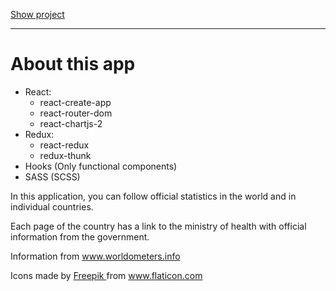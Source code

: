 <a href="https://covid-19-vc.firebaseapp.com/" target="_blank" rel="noopener noreferrer">Show project</a>

<hr>

<h1>About this app</h1>

<ul>
  <li> React:
    <ul>
      <li>react-create-app</li>
      <li>react-router-dom</li>
      <li>react-chartjs-2</li>
    </ul>
  </li>
  <li> Redux:
    <ul>
      <li>react-redux</li>
      <li>redux-thunk</li>
    </ul>
  </li>
  <li>Hooks (Only functional components)</li>
  <li>SASS (SCSS)</li>
</ul>

<p>In this application, you can follow official statistics in the world and in individual countries.</p>
<p>Each page of the country has a link to the ministry of health with official information from the government.</p>

<p>Information from 
  <a href="https://www.worldometers.info/"
    target="_blank"
    rel="noopener noreferrer"
    > www.worldometers.info</a>
</p>
<p>Icons made by 
  <a href="https://www.flaticon.com/authors/freepik" 
    title="Freepik"
    target="_blank"
    rel="noopener noreferrer"
    > Freepik </a> 
  from  
  <a href="https://www.flaticon.com/" 
    title="Flaticon"
    target="_blank"
    rel="noopener noreferrer"
    > www.flaticon.com </a>
</p>
